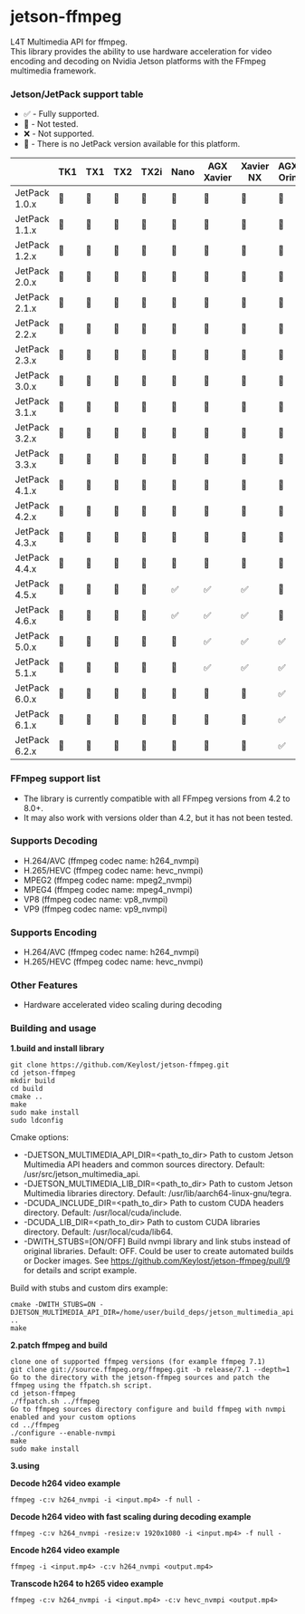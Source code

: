 # jetson-ffmpeg
L4T Multimedia API for ffmpeg.  
This library provides the ability to use hardware acceleration for video encoding and decoding on Nvidia Jetson platforms with the FFmpeg multimedia framework.

### Jetson/JetPack support table
  - :white_check_mark: - Fully supported.
  - :large_blue_circle: - Not tested.
  - :x: - Not supported.
  - :large_orange_diamond: - There is no JetPack version available for this platform.
    
| 			    | TK1 | TX1 | TX2 | TX2i | Nano | AGX Xavier | Xavier NX | AGX Orin | Orin NX | Orin Nano |
| ------------- | --- | --- | --- | ---- | ----	| ---------	 | --------- | -------- | ------- | --------- |
| JetPack 1.0.x | :large_blue_circle: | :large_orange_diamond: | :large_orange_diamond: | :large_orange_diamond: | :large_orange_diamond: | :large_orange_diamond: | :large_orange_diamond: | :large_orange_diamond: | :large_orange_diamond: | :large_orange_diamond: |
| JetPack 1.1.x | :large_blue_circle: | :large_orange_diamond: | :large_orange_diamond: | :large_orange_diamond: | :large_orange_diamond: | :large_orange_diamond: | :large_orange_diamond: | :large_orange_diamond: | :large_orange_diamond: | :large_orange_diamond: |
| JetPack 1.2.x | :large_blue_circle: | :large_orange_diamond: | :large_orange_diamond: | :large_orange_diamond: | :large_orange_diamond: | :large_orange_diamond: | :large_orange_diamond: | :large_orange_diamond: | :large_orange_diamond: | :large_orange_diamond: |
| JetPack 2.0.x | :large_blue_circle: | :large_blue_circle: | :large_orange_diamond: | :large_orange_diamond: | :large_orange_diamond: | :large_orange_diamond: | :large_orange_diamond: | :large_orange_diamond: | :large_orange_diamond: | :large_orange_diamond: |
| JetPack 2.1.x | :large_blue_circle: | :large_blue_circle: | :large_orange_diamond: | :large_orange_diamond: | :large_orange_diamond: | :large_orange_diamond: | :large_orange_diamond: | :large_orange_diamond: | :large_orange_diamond: | :large_orange_diamond: |
| JetPack 2.2.x | :large_blue_circle: | :large_blue_circle: | :large_orange_diamond: | :large_orange_diamond: | :large_orange_diamond: | :large_orange_diamond: | :large_orange_diamond: | :large_orange_diamond: | :large_orange_diamond: | :large_orange_diamond: |
| JetPack 2.3.x | :large_blue_circle: | :large_blue_circle: | :large_orange_diamond: | :large_orange_diamond: | :large_orange_diamond: | :large_orange_diamond: | :large_orange_diamond: | :large_orange_diamond: | :large_orange_diamond: | :large_orange_diamond: |
| JetPack 3.0.x | :large_blue_circle: | :large_blue_circle: | :large_blue_circle: | :large_orange_diamond: | :large_orange_diamond: | :large_orange_diamond: | :large_orange_diamond: | :large_orange_diamond: | :large_orange_diamond: | :large_orange_diamond: |
| JetPack 3.1.x | :large_blue_circle: | :large_blue_circle: | :large_blue_circle: | :large_orange_diamond: | :large_orange_diamond: | :large_orange_diamond: | :large_orange_diamond: | :large_orange_diamond: | :large_orange_diamond: | :large_orange_diamond: |
| JetPack 3.2.x | :large_orange_diamond: | :large_blue_circle: | :large_blue_circle: | :large_blue_circle: | :large_orange_diamond: | :large_orange_diamond: | :large_orange_diamond: | :large_orange_diamond: | :large_orange_diamond: | :large_orange_diamond: |
| JetPack 3.3.x | :large_orange_diamond: | :large_blue_circle: | :large_blue_circle: | :large_blue_circle: | :large_orange_diamond: | :large_orange_diamond: | :large_orange_diamond: | :large_orange_diamond: | :large_orange_diamond: | :large_orange_diamond: |
| JetPack 4.1.x | :large_orange_diamond: | :large_orange_diamond: | :large_orange_diamond: | :large_orange_diamond: | :large_orange_diamond: | :large_blue_circle: | :large_orange_diamond: | :large_orange_diamond: | :large_orange_diamond: | :large_orange_diamond: |
| JetPack 4.2.x | :large_orange_diamond: | :large_blue_circle: | :large_blue_circle: | :large_blue_circle: | :large_blue_circle: | :large_blue_circle: | :large_orange_diamond: | :large_orange_diamond: | :large_orange_diamond: | :large_orange_diamond: |
| JetPack 4.3.x | :large_orange_diamond: | :large_blue_circle: | :large_blue_circle: | :large_blue_circle: | :large_blue_circle: | :large_blue_circle: | :large_orange_diamond: | :large_orange_diamond: | :large_orange_diamond: | :large_orange_diamond: |
| JetPack 4.4.x | :large_orange_diamond: | :large_blue_circle: | :large_blue_circle: | :large_blue_circle: | :large_blue_circle: | :large_blue_circle: | :large_blue_circle: | :large_orange_diamond: | :large_orange_diamond: | :large_orange_diamond: |
| JetPack 4.5.x | :large_orange_diamond: | :large_blue_circle: | :large_blue_circle: | :large_blue_circle: | :white_check_mark: | :white_check_mark: | :white_check_mark: | :large_orange_diamond: | :large_orange_diamond: | :large_orange_diamond: |
| JetPack 4.6.x | :large_orange_diamond: | :large_blue_circle: | :large_blue_circle: | :large_blue_circle: | :white_check_mark: | :white_check_mark: | :white_check_mark: | :large_orange_diamond: | :large_orange_diamond: | :large_orange_diamond: |
| JetPack 5.0.x | :large_orange_diamond: | :large_orange_diamond: | :large_orange_diamond: | :large_orange_diamond: | :large_orange_diamond: | :white_check_mark: | :white_check_mark: | :white_check_mark: | :large_orange_diamond: | :large_orange_diamond: |
| JetPack 5.1.x | :large_orange_diamond: | :large_orange_diamond: | :large_orange_diamond: | :large_orange_diamond: | :large_orange_diamond: | :white_check_mark: | :white_check_mark: | :white_check_mark: | :white_check_mark: | :white_check_mark: |
| JetPack 6.0.x | :large_orange_diamond: | :large_orange_diamond: | :large_orange_diamond: | :large_orange_diamond: | :large_orange_diamond: | :large_orange_diamond: | :large_orange_diamond: | :white_check_mark: | :white_check_mark: | :white_check_mark: |
| JetPack 6.1.x | :large_orange_diamond: | :large_orange_diamond: | :large_orange_diamond: | :large_orange_diamond: | :large_orange_diamond: | :large_orange_diamond: | :large_orange_diamond: | :white_check_mark: | :white_check_mark: | :white_check_mark: |
| JetPack 6.2.x | :large_orange_diamond: | :large_orange_diamond: | :large_orange_diamond: | :large_orange_diamond: | :large_orange_diamond: | :large_orange_diamond: | :large_orange_diamond: | :white_check_mark: | :white_check_mark: | :white_check_mark: |

### FFmpeg support list

  - The library is currently compatible with all FFmpeg versions from 4.2 to 8.0+.
  - It may also work with versions older than 4.2, but it has not been tested.

### Supports Decoding
  - H.264/AVC (ffmpeg codec name: h264_nvmpi)
  - H.265/HEVC (ffmpeg codec name: hevc_nvmpi)
  - MPEG2 (ffmpeg codec name: mpeg2_nvmpi)
  - MPEG4 (ffmpeg codec name: mpeg4_nvmpi)
  - VP8 (ffmpeg codec name: vp8_nvmpi)
  - VP9 (ffmpeg codec name: vp9_nvmpi)
  
### Supports Encoding
  - H.264/AVC (ffmpeg codec name: h264_nvmpi)
  - H.265/HEVC (ffmpeg codec name: hevc_nvmpi)
  
### Other Features
  - Hardware accelerated video scaling during decoding

### Building and usage
**1.build and install library**

    git clone https://github.com/Keylost/jetson-ffmpeg.git
    cd jetson-ffmpeg
    mkdir build
    cd build
    cmake ..
    make
    sudo make install
    sudo ldconfig

Cmake options:
  - -DJETSON_MULTIMEDIA_API_DIR=<path_to_dir> Path to custom Jetson Multimedia API headers and common sources directory. Default: /usr/src/jetson_multimedia_api.
  - -DJETSON_MULTIMEDIA_LIB_DIR=<path_to_dir> Path to custom Jetson Multimedia libraries directory. Default: /usr/lib/aarch64-linux-gnu/tegra.
  - -DCUDA_INCLUDE_DIR=<path_to_dir> Path to custom CUDA headers directory. Default: /usr/local/cuda/include.
  - -DCUDA_LIB_DIR=<path_to_dir> Path to custom CUDA libraries directory. Default: /usr/local/cuda/lib64.
  - -DWITH_STUBS=[ON/OFF] Build nvmpi library and link stubs instead of original libraries. Default: OFF. Could be user to create automated builds or Docker images. See https://github.com/Keylost/jetson-ffmpeg/pull/9 for details and script example.

Build with stubs and custom dirs example:

    cmake -DWITH_STUBS=ON -DJETSON_MULTIMEDIA_API_DIR=/home/user/build_deps/jetson_multimedia_api ..
    make

**2.patch ffmpeg and build**

    clone one of supported ffmpeg versions (for example ffmpeg 7.1)
    git clone git://source.ffmpeg.org/ffmpeg.git -b release/7.1 --depth=1
    Go to the directory with the jetson-ffmpeg sources and patch the ffmpeg using the ffpatch.sh script.
    cd jetson-ffmpeg
    ./ffpatch.sh ../ffmpeg
    Go to ffmpeg sources directory configure and build ffmpeg with nvmpi enabled and your custom options 
    cd ../ffmpeg
    ./configure --enable-nvmpi
    make
    sudo make install
    
**3.using**
  
**Decode h264 video example**

    ffmpeg -c:v h264_nvmpi -i <input.mp4> -f null -
    
**Decode h264 video with fast scaling during decoding example**

    ffmpeg -c:v h264_nvmpi -resize:v 1920x1080 -i <input.mp4> -f null -
  
**Encode h264 video example**

    ffmpeg -i <input.mp4> -c:v h264_nvmpi <output.mp4>

**Transcode h264 to h265 video example**

    ffmpeg -c:v h264_nvmpi -i <input.mp4> -c:v hevc_nvmpi <output.mp4>
